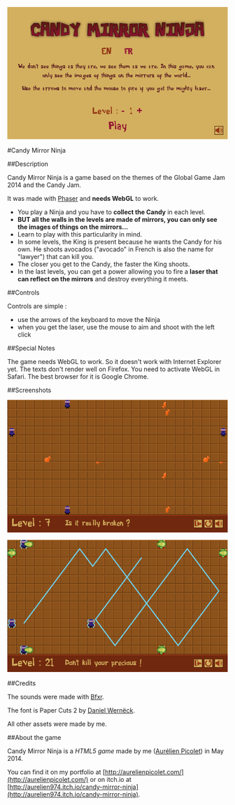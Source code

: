 ![Candy Mirror Ninja Screenshot Menu](screenshots/candy_mirror_ninja_screenshot_1_800x480.png)

#Candy Mirror Ninja

##Description

Candy Mirror Ninja is a game based on the themes of the Global Game Jam 2014 and the Candy Jam.

It was made with [Phaser](http://phaser.io/) and **needs WebGL** to work.

- You play a Ninja and you have to **collect the Candy** in each level.
- **BUT all the walls in the levels are made of mirrors, you can only see the images of things on the mirrors...**
- Learn to play with this particularity in mind.
- In some levels, the King is present because he wants the Candy for his own. He shoots avocados ("avocado" in French is also the name for "lawyer") that can kill you.
- The closer you get to the Candy, the faster the King shoots.
- In the last levels, you can get a power allowing you to fire a **laser that can reflect on the mirrors** and destroy everything it meets.

##Controls

Controls are simple :

- use the arrows of the keyboard to move the Ninja
- when you get the laser, use the mouse to aim and shoot with the left click

##Special Notes

The game needs WebGL to work. So it doesn't work with Internet Explorer yet. The texts don't render well on Firefox. You need to activate WebGL in Safari. The best browser for it is Google Chrome.

##Screenshots

![Candy Mirror Ninja Screenshot 1](screenshots/candy_mirror_ninja_screenshot_2_800x480.png)

![Candy Mirror Ninja Screenshot 2](screenshots/candy_mirror_ninja_screenshot_3_800x480.png)

##Credits

The sounds were made with [Bfxr](http://www.bfxr.net/).

The font is Paper Cuts 2 by [Daniel Wernëck](http://www.dafont.com/fr/profile.php?user=76985).

All other assets were made by me.

##About the game

Candy Mirror Ninja is a *HTML5 game* made by me ([Aurélien Picolet](https://twitter.com/AurelienPicolet)) in May 2014.

You can find it on my portfolio at [http://aurelienpicolet.com/](http://aurelienpicolet.com/) or on itch.io at [http://aurelien974.itch.io/candy-mirror-ninja](http://aurelien974.itch.io/candy-mirror-ninja).

